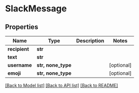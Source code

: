 # SlackMessage


## Properties

Name | Type | Description | Notes
------------ | ------------- | ------------- | -------------
**recipient** | **str** |  | 
**text** | **str** |  | 
**username** | **str, none_type** |  | [optional] 
**emoji** | **str, none_type** |  | [optional] 

[[Back to Model list]](../README.md#models) [[Back to API list]](../README.md#api-endpoints) [[Back to README]](../README.md)


